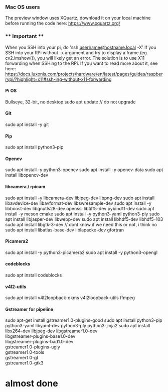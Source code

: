 ### Mac OS users
The preview window uses XQuartz, download it on your local machine before running the code here: https://www.xquartz.org/

### ** Important **
When you SSH into your pi, do 'ssh username@hostname.local -X' 
If you SSH into your RPi without -x argument and try to display a frame (eg. cv2.imshow()), you will likely get an error. 
The solution is to use X11 forwarding when SSHing to the RPi. If you want to read more about it, see here: https://docs.luxonis.com/projects/hardware/en/latest/pages/guides/raspberrypi/?highlight=x11#ssh-ing-without-x11-forwarding

#### Pi OS
Bullseye, 32-bit, no desktop
sudo apt update     // do not upgrade 

#### Git
sudo apt install -y git

#### Pip
sudo apt install python3-pip

#### Opencv
sudo apt install -y python3-opencv
sudo apt install -y opencv-data
sudo apt install libopencv-dev

#### libcamera / rpicam
sudo apt install -y libcamera-dev libjpeg-dev libpng-dev
sudo apt install libavdevice-dev libavformat-dev libswresample-dev
sudo apt install -y libboost-dev libgnutls28-dev openssl libtiff5-dev pybind11-dev
sudo apt install -y meson cmake
sudo apt install -y python3-yaml python3-ply
sudo apt install libjasper-dev libwebp-dev
sudo apt install libhdf5-dev libhdf5-103
sudo apt install libgtk-3-dev       // dont know if we need this or not, i think no
sudo apt install libatlas-base-dev liblapacke-dev gfortran

#### Picamera2 
sudo apt install -y python3-picamera2
sudo apt install -y python3-opengl

#### codeblocks 
sudo apt install codeblocks

####  v4l2-utils 
sudo apt install v4l2loopback-dkms v4l2loopback-utils ffmpeg

#### Gstreamer for pipeline
sudo apt-get install gstreamer1.0-plugins-good
sudo apt install python3-pip python3-yaml libyaml-dev python3-ply python3-jinja2
sudo apt install libx264-dev libjpeg-dev libgstreamer1.0-dev \
     libgstreamer-plugins-base1.0-dev \
     libgstreamer-plugins-bad1.0-dev \
     gstreamer1.0-plugins-ugly \
     gstreamer1.0-tools \
     gstreamer1.0-gl \
     gstreamer1.0-gtk3

# almost done
